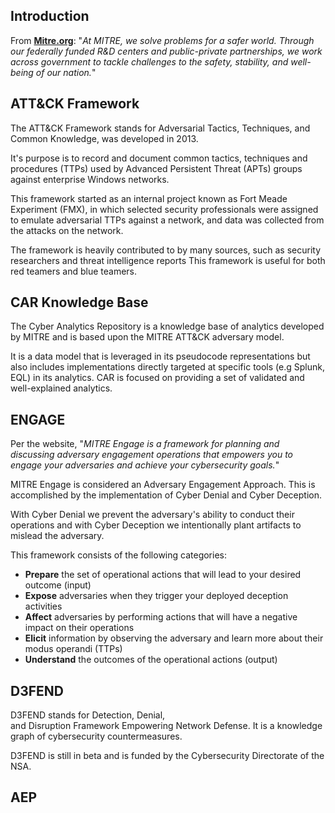 ## Introduction
From [**Mitre.org**](https://www.mitre.org/about/corporate-overview): "_At MITRE, we solve problems for a safer world. Through our federally funded R&D centers and public-private partnerships, we work across government to tackle challenges to the safety, stability, and well-being of our nation._"
## ATT&CK Framework
The ATT&CK Framework stands for Adversarial Tactics, Techniques, and Common Knowledge, was developed in 2013.

It's purpose is to record and document common tactics, techniques and procedures (TTPs) used by Advanced Persistent Threat (APTs) groups against enterprise Windows networks.

This framework started as an internal project known as Fort Meade Experiment (FMX), in which selected security professionals were assigned to emulate adversarial TTPs against a network, and data was collected from the attacks on the network.

The framework is heavily contributed to by many sources, such as security researchers and threat intelligence reports This framework is useful for both red teamers and blue teamers.
## CAR Knowledge Base
The Cyber Analytics Repository is a knowledge base of analytics developed by MITRE and is based upon the MITRE ATT&CK adversary model.

It is a data model that is leveraged in its pseudocode representations but also includes implementations directly targeted at specific tools (e.g Splunk, EQL) in its analytics. CAR is focused on providing a set of validated and well-explained analytics.
## ENGAGE
Per the website, "_MITRE Engage is a framework for planning and discussing adversary engagement operations that empowers you to engage your adversaries and achieve your cybersecurity goals._"

MITRE Engage is considered an Adversary Engagement Approach. This is accomplished by the implementation of Cyber Denial and Cyber Deception.

With Cyber Denial we prevent the adversary's ability to conduct their operations and with Cyber Deception we intentionally plant artifacts to mislead the adversary.

This framework consists of the following categories:
- **Prepare** the set of operational actions that will lead to your desired outcome (input)
- **Expose** adversaries when they trigger your deployed deception activities 
- **Affect** adversaries by performing actions that will have a negative impact on their operations
- **Elicit** information by observing the adversary and learn more about their modus operandi (TTPs)
- **Understand** the outcomes of the operational actions (output)
## D3FEND
D3FEND stands for Detection, Denial, and Disruption Framework Empowering Network Defense. It is a knowledge graph of cybersecurity countermeasures.

D3FEND is still in beta and is funded by the Cybersecurity Directorate of the NSA.
## AEP